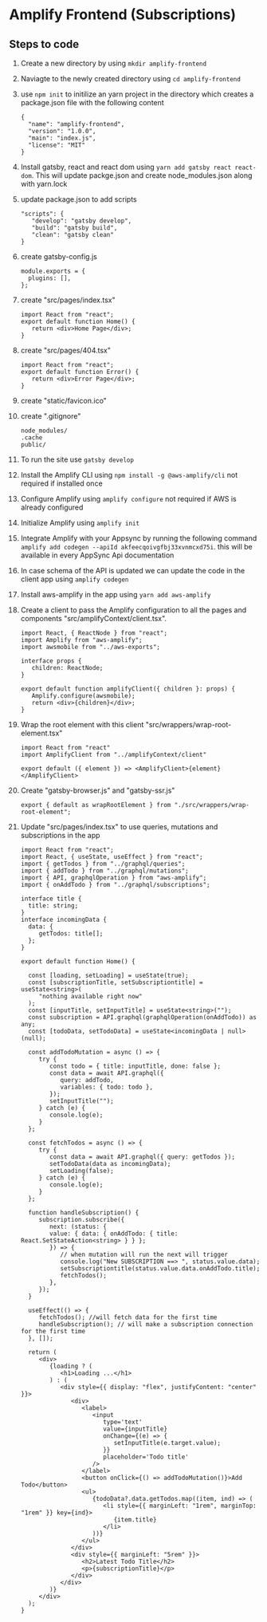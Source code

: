# Amplify Frontend (Subscriptions)

## Steps to code

1.  Create a new directory by using `mkdir amplify-frontend`
2.  Naviagte to the newly created directory using `cd amplify-frontend`
3.  use `npm init` to initilize an yarn project in the directory which creates a package.json file with the following content
    ```
    {
      "name": "amplify-frontend",
      "version": "1.0.0",
      "main": "index.js",
      "license": "MIT"
    }
    ```
4.  Install gatsby, react and react dom using `yarn add gatsby react react-dom`. This will update packge.json and create node_modules.json along with yarn.lock
5.  update package.json to add scripts

    ```
    "scripts": {
       "develop": "gatsby develop",
       "build": "gatsby build",
       "clean": "gatsby clean"
    }
    ```

6.  create gatsby-config.js

    ```
    module.exports = {
      plugins: [],
    };
    ```

7.  create "src/pages/index.tsx"

    ```
    import React from "react";
    export default function Home() {
       return <div>Home Page</div>;
    }
    ```

8.  create "src/pages/404.tsx"

    ```
    import React from "react";
    export default function Error() {
       return <div>Error Page</div>;
    }
    ```

9.  create "static/favicon.ico"

10. create ".gitignore"

    ```
    node_modules/
    .cache
    public/
    ```

11. To run the site use `gatsby develop`
12. Install the Amplify CLI using `npm install -g @aws-amplify/cli` not required if installed once
13. Configure Amplify using `amplify configure` not required if AWS is already configured
14. Initialize Amplify using `amplify init`
15. Integrate Amplify with your Appsync by running the following command `amplify add codegen --apiId akfeecqoivgfbj33xvnmcxd75i`. this will be available in every AppSync Api documentation
16. In case schema of the API is updated we can update the code in the client app using `amplify codegen`
17. Install aws-amplify in the app using `yarn add aws-amplify`
18. Create a client to pass the Amplify configuration to all the pages and components "src/amplifyContext/client.tsx".

    ```
    import React, { ReactNode } from "react";
    import Amplify from "aws-amplify";
    import awsmobile from "../aws-exports";

    interface props {
       children: ReactNode;
    }

    export default function amplifyClient({ children }: props) {
       Amplify.configure(awsmobile);
       return <div>{children}</div>;
    }
    ```

19. Wrap the root element with this client "src/wrappers/wrap-root-element.tsx"

    ```
    import React from "react"
    import AmplifyClient from "../amplifyContext/client"

    export default ({ element }) => <AmplifyClient>{element}</AmplifyClient>
    ```

20. Create "gatsby-browser.js" and "gatsby-ssr.js"

    ```
    export { default as wrapRootElement } from "./src/wrappers/wrap-root-element";
    ```

21. Update "src/pages/index.tsx" to use queries, mutations and subscriptions in the app

    ```
    import React from "react";
    import React, { useState, useEffect } from "react";
    import { getTodos } from "../graphql/queries";
    import { addTodo } from "../graphql/mutations";
    import { API, graphqlOperation } from "aws-amplify";
    import { onAddTodo } from "../graphql/subscriptions";

    interface title {
      title: string;
    }
    interface incomingData {
      data: {
         getTodos: title[];
      };
    }

    export default function Home() {

      const [loading, setLoading] = useState(true);
      const [subscriptionTitle, setSubscriptiontitle] = useState<string>(
         "nothing available right now"
      );
      const [inputTitle, setInputTitle] = useState<string>("");
      const subscription = API.graphql(graphqlOperation(onAddTodo)) as any;
      const [todoData, setTodoData] = useState<incomingData | null>(null);

      const addTodoMutation = async () => {
         try {
            const todo = { title: inputTitle, done: false };
            const data = await API.graphql({
               query: addTodo,
               variables: { todo: todo },
            });
            setInputTitle("");
         } catch (e) {
            console.log(e);
         }
      };

      const fetchTodos = async () => {
         try {
            const data = await API.graphql({ query: getTodos });
            setTodoData(data as incomingData);
            setLoading(false);
         } catch (e) {
            console.log(e);
         }
      };

      function handleSubscription() {
         subscription.subscribe({
            next: (status: {
            value: { data: { onAddTodo: { title: React.SetStateAction<string> } } };
            }) => {
               // when mutation will run the next will trigger
               console.log("New SUBSCRIPTION ==> ", status.value.data);
               setSubscriptiontitle(status.value.data.onAddTodo.title);
               fetchTodos();
            },
         });
      }

      useEffect(() => {
         fetchTodos(); //will fetch data for the first time
         handleSubscription(); // will make a subscription connection for the first time
      }, []);

      return (
         <div>
            {loading ? (
               <h1>Loading ...</h1>
            ) : (
               <div style={{ display: "flex", justifyContent: "center" }}>
                  <div>
                     <label>
                        <input
                           type='text'
                           value={inputTitle}
                           onChange={(e) => {
                              setInputTitle(e.target.value);
                           }}
                           placeholder='Todo title'
                        />
                     </label>
                     <button onClick={() => addTodoMutation()}>Add Todo</button>
                     <ul>
                        {todoData?.data.getTodos.map((item, ind) => (
                           <li style={{ marginLeft: "1rem", marginTop: "1rem" }} key={ind}>
                              {item.title}
                           </li>
                        ))}
                     </ul>
                  </div>
                  <div style={{ marginLeft: "5rem" }}>
                     <h2>Latest Todo Title</h2>
                     <p>{subscriptionTitle}</p>
                  </div>
               </div>
            )}
         </div>
      );
    }
    ```
